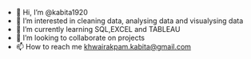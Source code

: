 - 👋 Hi, I’m @kabita1920
- 👀 I’m interested in cleaning data, analysing data and visualysing data
- 🌱 I’m currently learning SQL,EXCEL and TABLEAU
- 💞️ I’m looking to collaborate on projects
- 📫 How to reach me khwairakpam.kabita@gmail.com

<!---
kabita1920/kabita1920 is a ✨ special ✨ repository because its `README.md` (this file) appears on your GitHub profile.
You can click the Preview link to take a look at your changes.
--->
